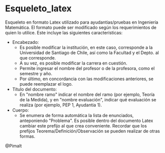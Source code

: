 # Esqueleto_latex
Esqueleto en formato Latex utilizado para ayudantias/pruebas en Ingeniería Matemática. El formato puede ser modificado según los requerimientos de quien lo utilice. Este incluye las siguientes características:  

<ul>
  <li>Encabezado: 
  	<ul>
  		<li>Es posible modificar la institución, en este caso, corresponde a la Universidad de Santiago de Chile, así como la Facultad y el Depto. al que corresponde. </li>
  		<li>A su vez, es posible modificar la carrera en cuestión.</li>
      <li>Permite ingresar el nombre del profesor o de la profesora, como el semestre y año. </li>
  		<li>Por último, en concordancia con las modificaciones anteriores, se puede reemplazar el logo.</li>
  	</ul>
  </li>
  <li>Título del documento:
  	<ul>
  		<li>En "nombre ramo" indicar el nombre del ramo (por ejemplo, Teoría de la Medida), y en "nombre evaluación", indicar qué evaluación se realiza (por ejemplo, PEP 1, Ayudantia 1).</li>
  	</ul>
  </li>
  <li>Cuerpo:
  	<ul>
  		<li>Se enumera de forma automática la lista de enunciados, anteponiendo "Problema". Es posible dentro del documento Latex cambiar este prefijo al que crea conveniente. Recordar que los prefijos Teorema/Definición/Observación se pueden realizar de otras formas. </li>
  	</ul>
  </li>
</ul>

@Pimalt
